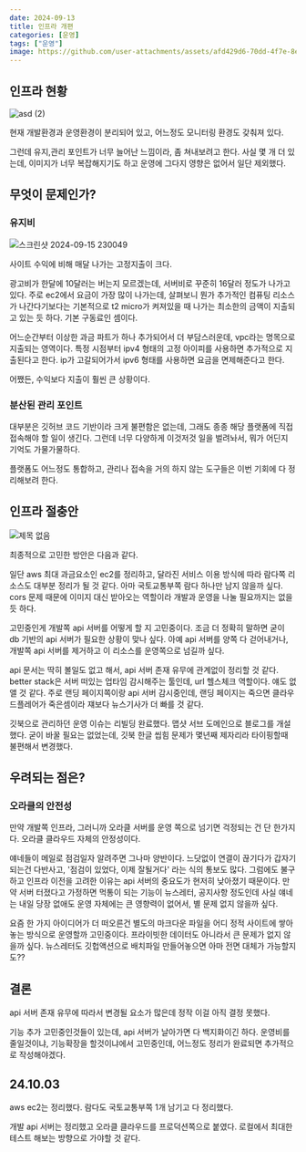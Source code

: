 ```yaml
---
date: 2024-09-13
title: 인프라 개편
categories: [운영]
tags: ["운영"]
image: https://github.com/user-attachments/assets/afd429d6-70dd-4f7e-8ef6-eda46cd1ac11
---
```



## 인프라 현황

![asd (2)](https://github.com/user-attachments/assets/afd429d6-70dd-4f7e-8ef6-eda46cd1ac11)

현재 개발환경과 운영환경이 분리되어 있고, 어느정도 모니터링 환경도 갖춰져 있다.

그런데 유지,관리 포인트가 너무 늘어난 느낌이라, 좀 쳐내보려고 한다.
사실 몇 개 더 있는데, 이미지가 너무 복잡해지기도 하고 운영에 그다지 영향은 없어서 일단 제외했다.

## 무엇이 문제인가?
### 유지비

![스크린샷 2024-09-15 230049](https://github.com/user-attachments/assets/07d67fea-fdc7-46b7-8e40-3f60a674c553)

사이트 수익에 비해 매달 나가는 고정지출이 크다.

광고비가 한달에 10달러는 버는지 모르겠는데, 서버비로 꾸준히 16달러 정도가 나가고 있다. 주로 ec2에서 요금이 가장 많이 나가는데, 살펴보니 뭔가 추가적인 컴퓨팅 리소스가 나간다기보다는 기본적으로 t2 micro가 켜져있을 때 나가는 최소한의 금액이 지출되고 있는 듯 하다. 기본 구동료인 셈이다.

어느순간부터 이상한 과금 파트가 하나 추가되어서 더 부담스러운데, vpc라는 명목으로 지출되는 영역이다. 특정 시점부터 ipv4 형태의 고정 아이피를 사용하면 추가적으로 지출된다고 한다. ip가 고갈되어가서 ipv6 형태를 사용하면 요금을 면제해준다고 한다.

어쨌든, 수익보다 지출이 훨씬 큰 상황이다.

### 분산된 관리 포인트

대부분은 깃허브 코드 기반이라 크게 불편함은 없는데, 그래도 종종 해당 플랫폼에 직접 접속해야 할 일이 생긴다. 그런데 너무 다양하게 이것저것 일을 벌려놔서, 뭐가 어딘지 기억도 가물가물하다. 

플랫폼도 어느정도 통합하고, 관리나 접속을 거의 하지 않는 도구들은 이번 기회에 다 정리해보려 한다.

## 인프라 절충안

![제목 없음](https://github.com/user-attachments/assets/c6ad889e-743f-44fd-87fb-f19f9626a184)

최종적으로 고민한 방안은 다음과 같다.

일단 aws 최대 과금요소인 ec2를 정리하고, 달라진 서비스 이용 방식에 따라 람다쪽 리소스도 대부분 정리가 될 것 같다. 아마 국토교통부쪽 람다 하나만 남지 않을까 싶다. cors 문제 때문에 이미지 대신 받아오는 역할이라 개발과 운영을 나눌 필요까지는 없을 듯 하다.

고민중인게 개발쪽 api 서버를 어떻게 할 지 고민중이다. 조금 더 정확히 말하면 굳이 db 기반의 api 서버가 필요한 상황이 맞나 싶다. 아예 api 서버를 양쪽 다 걷어내거나, 개발쪽 api 서버를 제거하고 이 리소스를 운영쪽으로 넘길까 싶다.

api 문서는 딱히 볼일도 없고 해서, api 서버 존재 유무에 관계없이 정리할 것 같다.
better stack은 서버 떠있는 업타임 감시해주는 툴인데, url 헬스체크 역할이다. 
얘도 없앨 것 같다. 주로 랜딩 페이지쪽이랑 api 서버 감시중인데, 랜딩 페이지는 죽으면 클라우드플레어가 죽은셈이라 쟤보다 뉴스기사가 더 빠를 것 같다. 

깃북으로 관리하던 운영 이슈는 리빌딩 완료했다. 맵샷 서브 도메인으로 블로그를 개설했다. 굳이 바꿀 필요는 없었는데, 깃북 한글 씹힘 문제가 몇년째 제자리라 타이핑할때 불편해서 변경했다. 

## 우려되는 점은?

### 오라클의 안전성

만약 개발쪽 인프라, 그러니까 오라클 서버를 운영 쪽으로 넘기면 걱정되는 건 단 한가지다. 오라클 클라우드 자체의 안정성이다.

얘네들이 메일로 점검일자 알려주면 그나마 양반이다. 느닷없이 연결이 끊기다가 갑자기 되는건 다반사고, '점검이 있었다, 이제 잘될거다' 라는 식의 통보도 많다. 그럼에도 불구하고 인프라 이전을 고려한 이유는 api 서버의 중요도가 현저히 낮아졌기 때문이다.
만약 서버 터졌다고 가정하면 먹통이 되는 기능이 뉴스레터, 공지사항 정도인데 사실 얘네는 내일 당장 없애도 운영 자체에는 큰 영향력이 없어서, 별 문제 없지 않을까 싶다.

요즘 한 가지 아이디어가 더 떠오른건 별도의 마크다운 파일을 어디 정적 사이트에 쌓아놓는 방식으로 운영할까 고민중이다. 프라이빗한 데이터도 아니라서 큰 문제가 없지 않을까 싶다. 뉴스레터도 깃헙액션으로 배치파일 만들어놓으면 아마 전면 대체가 가능할지도??

## 결론

api 서버 존재 유무에 따라서 변경될 요소가 많은데 정작 이걸 아직 결정 못했다.

기능 추가 고민중인것들이 있는데, api 서버가 날아가면 다 백지화이긴 하다. 운영비를 줄일것이냐, 기능확장을 할것이냐에서 고민중인데, 어느정도 정리가 완료되면 추가적으로 작성해야겠다.

## 24.10.03

aws ec2는 정리했다. 람다도 국토교통부쪽 1개 남기고 다 정리했다. 

개발 api 서버는 정리했고 오라클 클라우드를 프로덕션쪽으로 붙였다.
로컬에서 최대한 테스트 해보는 방향으로 가야할 것 같다.


